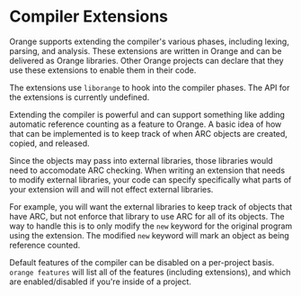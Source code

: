 # Compiler Extensions

Orange supports extending the compiler's various phases, including lexing, parsing, and analysis. These extensions are written in Orange and can be delivered as Orange libraries. Other Orange projects can declare that they use these extensions to enable them in their code.

The extensions use `liborange` to hook into the compiler phases. The API for the extensions is currently undefined.

Extending the compiler is powerful and can support something like adding automatic reference counting as a feature to Orange. A basic idea of how that can be implemented is to keep track of when ARC objects are created, copied, and released.

Since the objects may pass into external libraries, those libraries would need to accomodate ARC checking. When writing an extension that needs to modify external libraries, your code can specify specifically what parts of your extension will and will not effect external libraries.

For example, you will want the external libraries to keep track of objects that have ARC, but not enforce that library to use ARC for all of its objects. The way to handle this is to only modify the `new` keyword for the original program using the extension. The modified `new` keyword will mark an object as being reference counted.

Default features of the compiler can be disabled on a per-project basis. `orange features` will list all of the features (including extensions), and which are enabled/disabled if you're inside of a project. 
